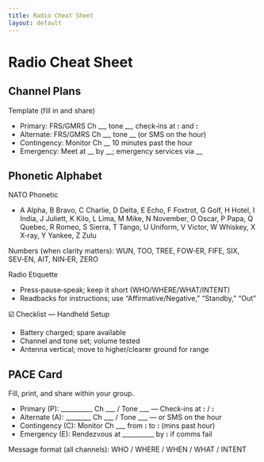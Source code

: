 ```yaml
---
title: Radio Cheat Sheet
layout: default
---
```


# Radio Cheat Sheet

## Channel Plans
Template (fill in and share)

- Primary: FRS/GMRS Ch __, tone __, check‑ins at __:__ and __:__
- Alternate: FRS/GMRS Ch __, tone __ (or SMS on the hour)
- Contingency: Monitor Ch __ 10 minutes past the hour
- Emergency: Meet at __ by __; emergency services via __

## Phonetic Alphabet
NATO Phonetic
- A Alpha, B Bravo, C Charlie, D Delta, E Echo, F Foxtrot, G Golf, H Hotel, I India, J Juliett, K Kilo, L Lima, M Mike, N November, O Oscar, P Papa, Q Quebec, R Romeo, S Sierra, T Tango, U Uniform, V Victor, W Whiskey, X X‑ray, Y Yankee, Z Zulu

Numbers (when clarity matters): WUN, TOO, TREE, FOW‑ER, FIFE, SIX, SEV‑EN, AIT, NIN‑ER, ZERO

Radio Etiquette
- Press‑pause‑speak; keep it short (WHO/WHERE/WHAT/INTENT)
- Readbacks for instructions; use “Affirmative/Negative,” “Standby,” “Out”

☑️ Checklist — Handheld Setup
- Battery charged; spare available
- Channel and tone set; volume tested
- Antenna vertical; move to higher/clearer ground for range

## PACE Card
Fill, print, and share within your group.

- Primary (P): __________ Ch ___ / Tone ___ — Check‑ins at __:__ / __:__
- Alternate (A): ________ Ch ___ / Tone ___ — or SMS on the hour
- Contingency (C): Monitor Ch ___ from __:__ to __:__ (mins past hour)
- Emergency (E): Rendezvous at __________ by __:__ if comms fail

Message format (all channels): WHO / WHERE / WHEN / WHAT / INTENT
